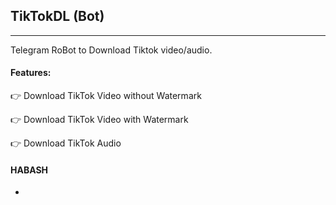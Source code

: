 ## TikTokDL (Bot)
---

Telegram RoBot to Download Tiktok video/audio.

#### Features:

👉 Download TikTok Video without Watermark

👉 Download TikTok Video with Watermark

👉 Download TikTok Audio


#### HABASH
- 
